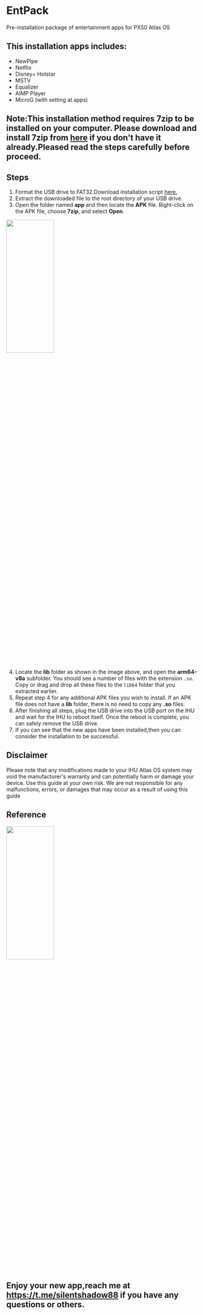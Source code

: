 # EntPack
Pre-installation package of entertainment apps for PX50 Atlas OS

## This installation apps includes:
  - NewPipe
  - Netflix
  - Disney+ Hotstar
  - MSTV
  - Equalizer
  - AIMP Player
  - MicroG (with setting at apps)

## Note:This installation method requires 7zip to be installed on your computer. Please download and install 7zip from [here](https://www.7-zip.org/) if you don't have it already.Pleased read the steps carefully before proceed.

## Steps

1.  Format the USB drive to FAT32.Download installation script [here.](https://drive.google.com/file/d/1Gx5zgQHDrDGMkRs9TgyVm0e4OJWqqvM-/view?usp=share_link)
2.  Extract the downloaded file to the root directory of your USB drive.
3.  Open the folder named **app** and then locate the **APK** file. Right-click on the APK file, choose **7zip**, and select **Open**.
<img src="https://user-images.githubusercontent.com/124480402/222107456-c997757f-6345-4d81-89d2-2d2491274caf.JPG" width=50% height=30%>

4. Locate the **lib** folder as shown in the image above, and open the **arm64-v8a** subfolder. You should see a number of files with the extension `.so`. Copy or drag and drop all these files to the `lib64` folder that you extracted earlier.
5. Repeat step 4 for any additional APK files you wish to install. If an APK file does not have a **lib** folder, there is no need to copy any **.so** files.
6. After finishing all steps, plug the USB drive into the USB port on the IHU and wait for the IHU to reboot itself. Once the reboot is complete, you can safely remove the USB drive.
7. If you can see that the new apps have been installed,then you can consider the installation to be successful.


## Disclaimer
Please note that any modifications made to your IHU Atlas OS system may void the manufacturer's warranty and can potentially harm or damage your device. Use this guide at your own risk. We are not responsible for any malfunctions, errors, or damages that may occur as a result of using this guide

## Reference
<img src="https://user-images.githubusercontent.com/124480402/222115044-2132ddf2-d4dc-44f9-a0c5-557f1dec6792.jpg" width=50% height=30%>

## Enjoy your new app,reach me at https://t.me/silentshadow88 if you have any questions or others.

